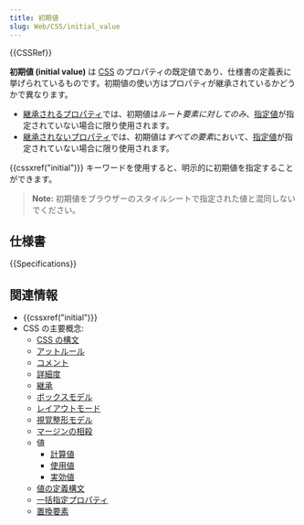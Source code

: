 ```yaml
---
title: 初期値
slug: Web/CSS/initial_value
---
```

{{CSSRef}}

**初期値 (initial value)** は [CSS](/ja/docs/Web/CSS) のプロパティの既定値であり、仕様書の定義表に挙げられているものです。初期値の使い方はプロパティが継承されているかどうかで異なります。

- [継承されるプロパティ](/ja/docs/Web/CSS/inheritance#inherited_properties)では、初期値は*ルート要素に対してのみ*、[指定値](/ja/docs/Web/CSS/specified_value)が指定されていない場合に限り使用されます。
- [継承されないプロパティ](/ja/docs/Web/CSS/inheritance#non-inherited_properties)では、初期値は*すべての要素*において、[指定値](/ja/docs/Web/CSS/specified_value)が指定されていない場合に限り使用されます。

{{cssxref("initial")}} キーワードを使用すると、明示的に初期値を指定することができます。

> **Note:** 初期値をブラウザーのスタイルシートで指定された値と混同しないでください。

## 仕様書

{{Specifications}}

## 関連情報

- {{cssxref("initial")}}
- CSS の主要概念:
  - [CSS の構文](/ja/docs/Web/CSS/Syntax)
  - [アットルール](/ja/docs/Web/CSS/At-rule)
  - [コメント](/ja/docs/Web/CSS/Comments)
  - [詳細度](/ja/docs/Web/CSS/Specificity)
  - [継承](/ja/docs/Web/CSS/inheritance)
  - [ボックスモデル](/ja/docs/Web/CSS/CSS_Box_Model/Introduction_to_the_CSS_box_model)
  - [レイアウトモード](/ja/docs/Web/CSS/Layout_mode)
  - [視覚整形モデル](/ja/docs/Web/CSS/Visual_formatting_model)
  - [マージンの相殺](/ja/docs/Web/CSS/CSS_Box_Model/Mastering_margin_collapsing)
  - 値
    - [計算値](/ja/docs/Web/CSS/computed_value)
    - [使用値](/ja/docs/Web/CSS/used_value)
    - [実効値](/ja/docs/Web/CSS/actual_value)
  - [値の定義構文](/ja/docs/Web/CSS/Value_definition_syntax)
  - [一括指定プロパティ](/ja/docs/Web/CSS/Shorthand_properties)
  - [置換要素](/ja/docs/Web/CSS/Replaced_element)
